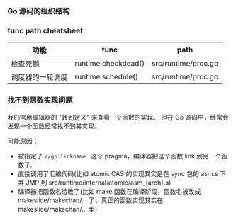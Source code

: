 ### Go 源码的组织结构  

### func path cheatsheet  

|功能| func | path |   
|---|---|---|  
|检查死锁|runtime.checkdead() | src/runtime/proc.go |    
|调度器的一轮调度|runtime.schedule()|src/runtime/proc.go|    

### 找不到函数实现问题
我们常用编辑器的 "转到定义" 来查看一个函数的实现。 但在 Go 源码中，经常会发现一个函数经常找不到其实现。 

可能原因： 

* 被指定了 `//go:linkname ` 这个 pragma，编译器把这个函数 link 到另一个函数了. 
* 直接调用了汇编代码(比如 atomic.CAS 的实现其实是在 sync 包的 asm.s 下并 JMP 到 src/runtime/internal/atomic/asm_{arch}.s)    
* 编译器把函数名给改了(比如 make 函数在编译阶段，函数名被改成 makeslice/makechan/... 了，真正的函数实现其实在 makeslice/makechan/... 里)